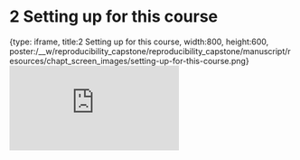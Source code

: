 # 2 Setting up for this course
 
{type: iframe, title:2 Setting up for this course, width:800, height:600, poster:/__w/reproducibility_capstone/reproducibility_capstone/manuscript/resources/chapt_screen_images/setting-up-for-this-course.png}
![](http://hutchdatascience.org/reproducibility_capstone/setting-up-for-this-course.html)
 

 

